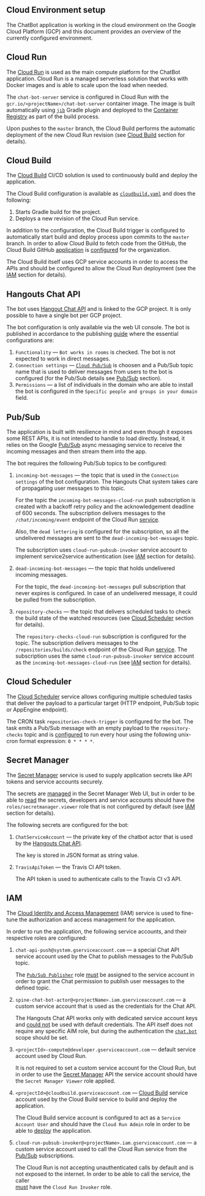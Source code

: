 Cloud Environment setup
------------

The ChatBot application is working in the cloud environment on the Google Cloud Platform (GCP) and
this document provides an overview of the currently configured environment.

## Cloud Run

The [Cloud Run][cloud-run] is used as the main compute platform for the ChatBot application. 
Cloud Run is a managed serverless solution that works with Docker images and is able to scale
upon the load when needed.

The `chat-bot-server` service is configured in Cloud Run with the 
`gcr.io/<projectName>/chat-bot-server` container image. The image is built automatically using
[`jib`][jib] Gradle plugin and deployed to the [Container Registry][container-registry] as part 
of the build process.

Upon pushes to the `master` branch, the Cloud Build performs the automatic deployment of the 
new Cloud Run revision (see [Cloud Build](#cloud-build) section for details).

[cloud-run]: https://cloud.google.com/run
[jib]: https://github.com/GoogleContainerTools/jib
[container-registry]: https://cloud.google.com/container-registry

## Cloud Build

The [Cloud Build][cloud-build] CI/CD solution is used to continuously build and deploy 
the application.

The Cloud Build configuration is available as [`cloudbuild.yaml`](./cloudbuild.yaml) and does
the following:

1. Starts Gradle build for the project.
2. Deploys a new revision of the Cloud Run service.

In addition to the configuration, the Cloud Build trigger is configured to automatically start build
and deploy process upon commits to the `master` branch. In order to allow Cloud Build to 
fetch code from the GitHub, the Cloud Build GitHub [application][cloud-build-github-app] 
is [configured][run-builds-on-github] for the organization.

The Cloud Build itself uses GCP service accounts in order to access the APIs and should be 
configured to allow the Cloud Run deployment (see the [IAM](#iam) section for details).

[cloud-build]: https://cloud.google.com/cloud-build
[cloud-build-trigger]: https://cloud.google.com/cloud-build/docs/automating-builds/create-manage-triggers#console
[cloud-build-github-app]: https://github.com/marketplace/google-cloud-build
[run-builds-on-github]: https://cloud.google.com/cloud-build/docs/automating-builds/run-builds-on-github

## Hangouts Chat API

The bot uses [Hangout Chat API][chat-api] and is linked to the GCP project. It is only possible 
to have a single bot per GCP project.

The bot configuration is only available via the web UI console. The bot is published in accordance 
to the publishing [guide][publishing-guide] where the essential configurations are: 

1. `Functionality` — `Bot works in rooms` is checked. The bot is not expected to work 
    in direct messages.
2. `Connection settings` — [`Cloud Pub/Sub`][pubsub-bot] is choosen and a Pub/Sub topic name 
    that is used to deliver messages from users to the bot is configured (for the Pub/Sub details 
    see [Pub/Sub](#pubsub) section).
3. `Permissions` — a list of individuals in the domain who are able to install the bot 
    is configured in the `Specific people and groups in your domain` field.

[chat-api]: https://developers.google.com/hangouts/chat
[publishing-guide]: https://developers.google.com/hangouts/chat/how-tos/bots-publish
[pubsub-bot]: https://developers.google.com/hangouts/chat/how-tos/pub-sub

## Pub/Sub

The application is built with resilience in mind and even though it exposes some REST APIs, 
it is not intended to handle to load directly. Instead, it relies on the Google [Pub/Sub][pubsub] 
async messaging service to receive the incoming messages and then stream them into the app.

The bot requires the following Pub/Sub topics to be configured:

1. `incoming-bot-messages` — the topic that is used in the `Connection settings` of the
   bot configuration. The Hangouts Chat system takes care of propagating user messages to this
   topic.
   
   For the topic the `incoming-bot-messages-cloud-run` push subscription is created with 
   a backoff retry policy and the acknowledgement deadline of 600 seconds. 
   The subscription delivers messages to the `/chat/incoming/event` endpoint of 
   the Cloud Run [service](#cloud-run). 
   
   Also, the `dead lettering` is configured for the subscription, so all the undelivered
   messages are sent to the `dead-incoming-bot-messages` topic.
   
   The subscription uses `cloud-run-pubsub-invoker` service account to implement service2service
   authentication (see [IAM](#iam) section for details).

2. `dead-incoming-bot-messages` — the topic that holds undelivered incoming messages.
   
   For the topic, the `dead-incoming-bot-messages` pull subscription that never expires 
   is configured.
   In case of an undelivered message, it could be pulled from the subscription.

3. `repository-checks` — the topic that delivers scheduled tasks to check the build state of 
   the watched resources (see [Cloud Scheduler](#cloud-scheduler) section for details).
   
   The `repository-checks-cloud-run` subscription is configured for the topic. The subscription 
   delivers messages to the `/repositories/builds/check` endpoint of the Cloud Run 
   [service](#cloud-run). 
   The subscription uses the same `cloud-run-pubsub-invoker` service account as the 
   `incoming-bot-messages-cloud-run` (see [IAM](#iam) section for details).

[pubsub]: https://cloud.google.com/pubsub

## Cloud Scheduler

The [Cloud Scheduler][scheduler] service allows configuring multiple scheduled tasks that deliver 
the payload to a particular target (HTTP endpoint, Pub/Sub topic or AppEngine endpoint).

The CRON task `repositories-check-trigger` is configured for the bot. The task emits a Pub/Sub 
message with an empty payload to the `repository-checks` topic and is 
[configured][configure-schedules] to run every hour using the following unix-cron format 
expression: `0 * * * *`.

[scheduler]: https://cloud.google.com/scheduler
[configure-schedules]: https://cloud.google.com/scheduler/docs/configuring/cron-job-schedules

## Secret Manager

The [Secret Manager][secret-manager] service is used to supply application secrets like API tokens
and service accounts securely.

The secrets are [managed][managing-secrets] in the Secret Manager Web UI, but in order to be able 
to [read][reading-secrets] the secrets, developers and service accounts should have the
`roles/secretmanager.viewer` role that is not configured by default (see [IAM](#iam) section 
for details).

The following secrets are configured for the bot:

1. `ChatServiceAccount` — the private key of the chatbot actor that is used by the 
   [Hangouts Chat API](#hangouts-chat-api).
   
   The key is stored in JSON format as string value.
   
2. `TravisApiToken` — the Travis CI API token.
   
   The API token is used to authenticate calls to the Travis CI v3 API.

[secret-manager]: https://cloud.google.com/secret-manager
[managing-secrets]: https://cloud.google.com/secret-manager/docs/managing-secrets
[reading-secrets]: https://cloud.google.com/secret-manager/docs/managing-secret-versions#get

## IAM

The [Cloud Identity and Access Management][iam] (IAM) service is used to fine-tune the authorization 
and access management for the application.

In order to run the application, the following service accounts, and their respective roles 
are configured:

1. `chat-api-push@system.gserviceaccount.com` — a special Chat API service account used by the
    Chat to publish messages to the Pub/Sub topic.
    
    The [`Pub/Sub Publisher`][publisher-role] role [must][grant-publish-rights] be assigned
    to the service account in order to grant the Chat permission to publish user messages 
    to the defined topic.
    
2. `spine-chat-bot-actor@<projectName>.iam.gserviceaccount.com` — a custom service account that is 
    used as the credentials for the Chat API. 
    
    The Hangouts Chat API works only with dedicated service account keys and 
    [could not][chat-api-with-default-sa] be used with default credentials. The API itself does
    not require any specific AIM role, but during the authentication the 
    [`chat.bot`][applying-chatbot-credentials] scope should be set.
    
3. `<projectId>-compute@developer.gserviceaccount.com` — default service account used by Cloud Run.
    
    It is not required to set a custom service account for the Cloud Run, but in order to use 
    the [Secret Manager](#secret-manager) API the service account should have the 
    `Secret Manager Viewer` role applied.
    
4. `<projectId>@cloudbuild.gserviceaccount.com` — [Cloud Build](#cloud-build) service account 
    used by the Cloud Build service to build and deploy the application.
    
    The Cloud Build service account is configured to act as a `Service Account User` and should
    have the `Cloud Run Admin` role in order to be able to [deploy][cloud-build-deploy-cloud-run] 
    the application.
    
5. `cloud-run-pubsub-invoker@<projectName>.iam.gserviceaccount.com` — a custom service account
    used to call the Cloud Run service from the [Pub/Sub](#pubsub) subscriptions.
    
    The Cloud Run is not accepting unauthenticated calls by default and is not exposed 
    to the internet. In order to be able to call the service, the caller  
    [must][cloud-run-service-to-service-auth] have the `Cloud Run Invoker` role.

[iam]: https://cloud.google.com/iam
[grant-publish-rights]: https://developers.google.com/hangouts/chat/how-tos/pub-sub#grant_publish_rights_on_your_topic
[publisher-role]: https://cloud.google.com/pubsub/docs/access-control#roles
[chat-api-with-default-sa]: https://stackoverflow.com/questions/62571412/hangout-chat-api-authentication-fails-with-default-service-account
[applying-chatbot-credentials]: https://developers.google.com/hangouts/chat/how-tos/service-accounts#step_2_applying_credentials_to_http_request_headers
[cloud-build-deploy-cloud-run]: https://cloud.google.com/cloud-build/docs/deploying-builds/deploy-cloud-run
[cloud-run-service-to-service-auth]: https://cloud.google.com/run/docs/authenticating/service-to-service
